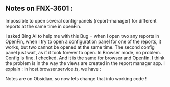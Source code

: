 ## Notes on FNX-3601 :  
 Impossible to open several config-panels (report-manager) for different reports at the same time in openFin.

I asked Bing AI to help me with this Bug = when I open two any reports in OpenFin, when I try to open a configuration panel for one of the reports, it works, but two cannot be opened at the same time. The second config panel just wait, as if it took forever to open. In Browser mode, no problem. 
Config is fine. I checked. And it is the same for browser and Openfin. I think the problem is in the way the views are created in the report manager app. I explain : in host.browser.service.ts, we have :

Notes are on Obsidian, so now lets change that into working code !
